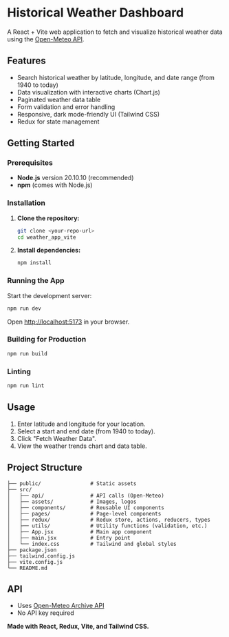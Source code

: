 # Historical Weather Dashboard

A React + Vite web application to fetch and visualize historical weather data using the [Open-Meteo API](https://open-meteo.com/).

## Features

- Search historical weather by latitude, longitude, and date range (from 1940 to today)
- Data visualization with interactive charts (Chart.js)
- Paginated weather data table
- Form validation and error handling
- Responsive, dark mode-friendly UI (Tailwind CSS)
- Redux for state management

## Getting Started

### Prerequisites

- **Node.js** version 20.10.10 (recommended)
- **npm** (comes with Node.js)

### Installation

1. **Clone the repository:**
   ```sh
   git clone <your-repo-url>
   cd weather_app_vite
   ```

2. **Install dependencies:**
   ```sh
   npm install
   ```

### Running the App

Start the development server:
```sh
npm run dev
```
Open [http://localhost:5173](http://localhost:5173) in your browser.

### Building for Production

```sh
npm run build
```

### Linting

```sh
npm run lint
```

## Usage

1. Enter latitude and longitude for your location.
2. Select a start and end date (from 1940 to today).
3. Click "Fetch Weather Data".
4. View the weather trends chart and data table.

## Project Structure

```
├── public/                # Static assets
├── src/
│   ├── api/               # API calls (Open-Meteo)
│   ├── assets/            # Images, logos
│   ├── components/        # Reusable UI components
│   ├── pages/             # Page-level components
│   ├── redux/             # Redux store, actions, reducers, types
│   ├── utils/             # Utility functions (validation, etc.)
│   ├── App.jsx            # Main app component
│   ├── main.jsx           # Entry point
│   └── index.css          # Tailwind and global styles
├── package.json
├── tailwind.config.js
├── vite.config.js
└── README.md
```

## API

- Uses [Open-Meteo Archive API](https://open-meteo.com/en/docs/historical-weather-api)
- No API key required


**Made with React, Redux, Vite, and Tailwind CSS.**